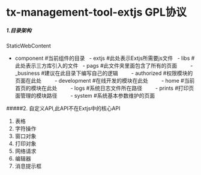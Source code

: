# tx-management-tool-extjs GPL协议
##### 1.目录架构
StaticWebContent
  - component #当前组件的目录
  &nbsp;&nbsp;- extjs #此处表示Extjs所需要js文件
  &nbsp;&nbsp;- libs  #此处表示三方库引入的文件
  &nbsp;&nbsp;- pags  #此文件夹里面包含了所有的页面
  &nbsp;&nbsp;&nbsp;&nbsp;&nbsp;&nbsp;&nbsp;&nbsp;- _business  #建议在此目录下编写自己的逻辑
  &nbsp;&nbsp;&nbsp;&nbsp;&nbsp;&nbsp;&nbsp;&nbsp;- authorized #权限模块的页面在此处
  &nbsp;&nbsp;&nbsp;&nbsp;&nbsp;&nbsp;&nbsp;&nbsp;- development #在线开发的模块在此处
  &nbsp;&nbsp;&nbsp;&nbsp;&nbsp;&nbsp;&nbsp;&nbsp;- home #当前首页的模块在此处
  &nbsp;&nbsp;&nbsp;&nbsp;&nbsp;&nbsp;&nbsp;&nbsp;- logs #系统日志文件所在路径
  &nbsp;&nbsp;&nbsp;&nbsp;&nbsp;&nbsp;&nbsp;&nbsp;- prints #打印页面管理的模块路径
  &nbsp;&nbsp;&nbsp;&nbsp;&nbsp;&nbsp;&nbsp;&nbsp;- system #系统基本参数维护的页面

#####2. 自定义API,此API不在Extjs中的核心API
1. 表格
2. 字符操作
3. 窗口对象
4. 打印对象
5. 网络请求
6. 编辑器
7. 消息提示框
